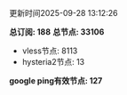 更新时间2025-09-28 13:12:26

**总订阅: 188**
**总节点: 33106**
- vless节点: 8113
- hysteria2节点: 13

**google ping有效节点: 127**
